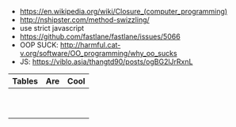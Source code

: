 
- https://en.wikipedia.org/wiki/Closure_(computer_programming)
- http://nshipster.com/method-swizzling/
- use strict javascript
- https://github.com/fastlane/fastlane/issues/5066
- OOP SUCK: http://harmful.cat-v.org/software/OO_programming/why_oo_sucks
- JS: https://viblo.asia/thangtd90/posts/ogBG2lJrRxnL


| Tables                       |      Are                          |  Cool                     |
|------------------------------|-----------------------------------|---------------------------|
|                              |                                   |                           |
|                              |                                   |                           |
|                              |                                   |                           |
|                              |                                   |                           |
|                              |                                   |                           |
|                              |                                   |                           |
|                              |                                   |                           |
|                              |                                   |                           |
|                              |                                   |                           |
|                              |                                   |                           |
